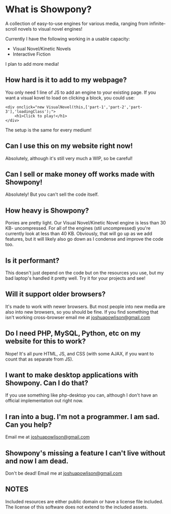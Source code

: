 # What is Showpony?

A collection of easy-to-use engines for various media, ranging from infinite-scroll novels to visual novel engines!

Currently I have the following working in a usable capacity:

* Visual Novel/Kinetic Novels
* Interactive Fiction

I plan to add more media!

## How hard is it to add to my webpage?

You only need 1 line of JS to add an engine to your existing page. If you want a visual kovel to load on clicking a block, you could use:

	<div onclick="new VisualNovel(this,['part-1','part-2','part-3'],'loadingClass');">
		<h1>Click to play!</h1>
	</div>

The setup is the same for every medium!

## Can I use this on my website right now!

Absolutely, although it's still very much a WIP, so be careful!

## Can I sell or make money off works made with Showpony!

Absolutely! But you can't sell the code itself.

## How heavy is Showpony?

Ponies are pretty light. Our Visual Novel/Kinetic Novel engine is less than 30 KB- uncompressed. For all of the engines (stil uncompressed) you're currently look at less than 40 KB. Obviously, that will go up as we add features, but it will likely also go down as I condense and improve the code too.

## Is it performant?

This doesn't just depend on the code but on the resources you use, but my bad laptop's handled it pretty well. Try it for your projects and see!

## Will it support older browsers?

It's made to work with newer browsers. But most people into new media are also into new browsers, so you should be fine. If you find something that isn't working cross-browser email me at joshuapowlison@gmail.com

## Do I need PHP, MySQL, Python, etc on my website for this to work?

Nope! It's all pure HTML, JS, and CSS (with some AJAX, if you want to count that as separate from JS).

## I want to make desktop applications with Showpony. Can I do that?

If you use something like php-desktop you can, although I don't have an official implementation out right now.

## I ran into a bug. I'm not a programmer. I am sad. Can you help?

Email me at joshuapowlison@gmail.com

## Showpony's missing a feature I can't live without and now I am dead.

Don't be dead! Email me at joshuapowlison@gmail.com

## NOTES ##

Included resources are either public domain or have a license file included. The license of this software does not extend to the included assets.
